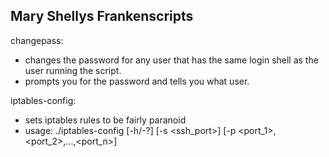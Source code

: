 Mary Shellys Frankenscripts 
---------------------------
changepass:
 - changes the password for any user that has the same login shell as the user running the script.
 - prompts you for the password and tells you what user.

iptables-config:
 - sets iptables rules to be fairly paranoid
 - usage: ./iptables-config [-h/-?] [-s <ssh_port>] [-p <port_1>,<port_2>,...,<port_n>]
